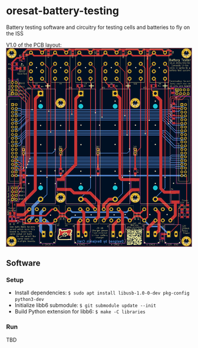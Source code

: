 # oresat-battery-testing

Battery testing software and circuitry for testing cells and batteries to fly on the ISS

V1.0 of the PCB layout:
![The PCB layout V1.0](https://github.com/oresat/oresat-battery-testing/raw/master/pcd-layout.png)

## Software

### Setup

- Install dependencies: `$ sudo apt install libusb-1.0-0-dev pkg-config python3-dev`
- Initialize libb6 submodule: `$ git submodule update --init`
- Build Python extension for libb6: `$ make -C libraries`

### Run

TBD
